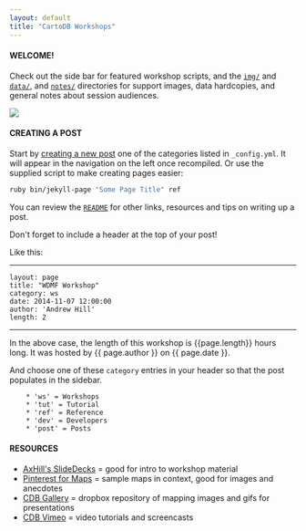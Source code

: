 ```yaml
---
layout: default
title: "CartoDB Workshops"
---
```

#### WELCOME!

Check out the side bar for featured workshop scripts, and the [`img/`](https://github.com/ohasselblad/workshops/tree/master/img) and [`data/`](https://github.com/ohasselblad/workshops/tree/master/data), and [`notes/`](https://github.com/ohasselblad/workshops/tree/master/notes) directories for support images, data hardcopies, and general notes about session audiences.

![](https://raw.githubusercontent.com/ohasselblad/workshops/master/img/choropleth_map_challenge2.png)

#### CREATING A POST

Start by [creating a new post](http://jekyllrb.com/docs/posts/) one of the categories listed in `_config.yml`. It will appear in the navigation on the left once recompiled. Or use the supplied script to make creating pages easier:

```bash
ruby bin/jekyll-page "Some Page Title" ref
```

You can review the [`README`](https://github.com/ohasselblad/workshops/blob/master/README.md) for other links, resources and tips on writing up a post.

Don't forget to include a header at the top of your post!

Like this:


---
	layout: page
	title: "WDMF Workshop"
	category: ws
	date: 2014-11-07 12:00:00
	author: 'Andrew Hill'
	length: 2
---



In the above case, the length of this workshop is {{page.length}} hours long. It was hosted by {{ page.author }} on {{ page.date }}.

And choose one of these `category` entries in your header so that the post populates in the sidebar.

```
	* 'ws' = Workshops
	* 'tut' = Tutorial
	* 'ref' = Reference
	* 'dev' = Developers
	* 'post' = Posts
```

#### RESOURCES

* [AxHill's SlideDecks](https://speakerdeck.com/andrewxhill) = good for intro to workshop material
* [Pinterest for Maps](http://www.pinterest.com/andrewxhill/interactive-maps/) = sample maps in context, good for images and anecdotes
* [CDB Gallery](https://www.dropbox.com/personal/cdb-gallery) = dropbox repository of mapping images and gifs for presentations
* [CDB Vimeo](https://vimeo.com/vizzuality) = video tutorials and screencasts